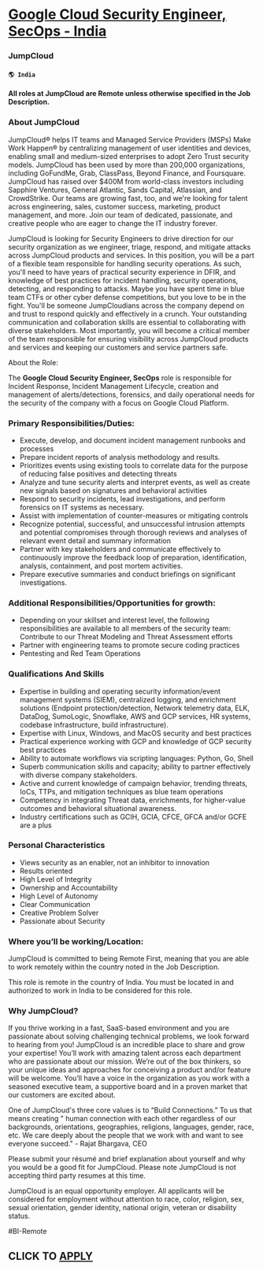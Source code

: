 # [Google Cloud Security Engineer, SecOps - India](https://www.remotewlb.com/apply/google-cloud-security-engineer-secops-india-86694)  
### JumpCloud  
#### `🌎 India`  

**All roles at JumpCloud are Remote unless otherwise specified in the Job Description.**

### About JumpCloud

JumpCloud® helps IT teams and Managed Service Providers (MSPs) Make Work Happen® by centralizing management of user identities and devices, enabling small and medium-sized enterprises to adopt Zero Trust security models. JumpCloud has been used by more than 200,000 organizations, including GoFundMe, Grab, ClassPass, Beyond Finance, and Foursquare. JumpCloud has raised over $400M from world-class investors including Sapphire Ventures, General Atlantic, Sands Capital, Atlassian, and CrowdStrike. Our teams are growing fast, too, and we're looking for talent across engineering, sales, customer success, marketing, product management, and more. Join our team of dedicated, passionate, and creative people who are eager to change the IT industry forever.

JumpCloud is looking for Security Engineers to drive direction for our security organization as we engineer, triage, respond, and mitigate attacks across JumpCloud products and services. In this position, you will be a part of a flexible team responsible for handling security operations. As such, you'll need to have years of practical security experience in DFIR, and knowledge of best practices for incident handling, security operations, detecting, and responding to attacks. Maybe you have spent time in blue team CTFs or other cyber defense competitions, but you love to be in the fight. You'll be someone JumpCloudians across the company depend on and trust to respond quickly and effectively in a crunch. Your outstanding communication and collaboration skills are essential to collaborating with diverse stakeholders. Most importantly, you will become a critical member of the team responsible for ensuring visibility across JumpCloud products and services and keeping our customers and
service partners safe.

About the Role:

The **Google Cloud Security Engineer, SecOps** role is responsible for Incident Response, Incident Management Lifecycle, creation and management of alerts/detections, forensics, and daily operational needs for the security of the company with a focus on Google Cloud Platform.

### Primary Responsibilities/Duties:

  * Execute, develop, and document incident management runbooks and processes
  * Prepare incident reports of analysis methodology and results. 
  * Prioritizes events using existing tools to correlate data for the purpose of reducing false positives and detecting threats
  * Analyze and tune security alerts and interpret events, as well as create new signals based on signatures and behavioral activities
  * Respond to security incidents, lead investigations, and perform forensics on IT systems as necessary. 
  * Assist with implementation of counter-measures or mitigating controls 
  * Recognize potential, successful, and unsuccessful intrusion attempts and potential compromises through thorough reviews and analyses of relevant event detail and summary information
  * Partner with key stakeholders and communicate effectively to continuously improve the feedback loop of preparation, identification, analysis, containment, and post mortem activities.
  * Prepare executive summaries and conduct briefings on significant investigations.

### Additional Responsibilities/Opportunities for growth:

  * Depending on your skillset and interest level, the following responsibilities are available to all members of the security team: Contribute to our Threat Modeling and Threat Assessment efforts 
  * Partner with engineering teams to promote secure coding practices
  * Pentesting and Red Team Operations

### Qualifications And Skills

  * Expertise in building and operating security information/event management systems (SIEM), centralized logging, and enrichment solutions (Endpoint protection/detection, Network telemetry data, ELK, DataDog, SumoLogic, Snowflake, AWS and GCP services, HR systems, codebase infrastructure, build infrastructure).
  * Expertise with Linux, Windows, and MacOS security and best practices
  * Practical experience working with GCP and knowledge of GCP security best practices
  * Ability to automate workflows via scripting languages: Python, Go, Shell
  * Superb communication skills and capacity; ability to partner effectively with diverse company stakeholders.
  * Active and current knowledge of campaign behavior, trending threats, IoCs, TTPs, and mitigation techniques as blue team operations
  * Competency in integrating Threat data, enrichments, for higher-value outcomes and behavioral situational awareness.
  * Industry certifications such as GCIH, GCIA, CFCE, GFCA and/or GCFE are a plus

### Personal Characteristics

  * Views security as an enabler, not an inhibitor to innovation
  * Results oriented
  * High Level of Integrity
  * Ownership and Accountability
  * High Level of Autonomy
  * Clear Communication
  * Creative Problem Solver
  * Passionate about Security

### Where you’ll be working/Location:

JumpCloud is committed to being Remote First, meaning that you are able to work remotely within the country noted in the Job Description.

This role is remote in the country of India. You must be located in and authorized to work in India to be considered for this role.

### Why JumpCloud?

If you thrive working in a fast, SaaS-based environment and you are passionate about solving challenging technical problems, we look forward to hearing from you! JumpCloud is an incredible place to share and grow your expertise! You’ll work with amazing talent across each department who are passionate about our mission. We’re out of the box thinkers, so your unique ideas and approaches for conceiving a product and/or feature will be welcome. You’ll have a voice in the organization as you work with a seasoned executive team, a supportive board and in a proven market that our customers are excited about.

One of JumpCloud's three core values is to “Build Connections.” To us that means creating " human connection with each other regardless of our backgrounds, orientations, geographies, religions, languages, gender, race, etc. We care deeply about the people that we work with and want to see everyone succeed." - Rajat Bhargava, CEO

Please submit your résumé and brief explanation about yourself and why you would be a good fit for JumpCloud. Please note JumpCloud is not accepting third party resumes at this time.

JumpCloud is an equal opportunity employer. All applicants will be considered for employment without attention to race, color, religion, sex, sexual orientation, gender identity, national origin, veteran or disability status.

#BI-Remote

  
## CLICK TO [APPLY](https://www.remotewlb.com/apply/google-cloud-security-engineer-secops-india-86694)

